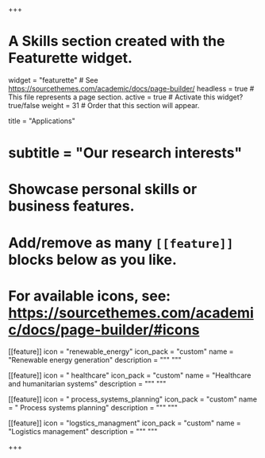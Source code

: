 +++
# A Skills section created with the Featurette widget.
widget = "featurette"  # See https://sourcethemes.com/academic/docs/page-builder/
headless = true  # This file represents a page section.
active = true  # Activate this widget? true/false
weight = 31 # Order that this section will appear.

title = "Applications"
# subtitle = "Our research interests"

# Showcase personal skills or business features.
#
# Add/remove as many `[[feature]]` blocks below as you like.
#
# For available icons, see: https://sourcethemes.com/academic/docs/page-builder/#icons


[[feature]]
  icon = "renewable_energy"
  icon_pack = "custom"
  name = "Renewable energy generation"
  description = """
  """
  
  
  [[feature]]
  icon = " healthcare"
  icon_pack = "custom"
  name = "Healthcare and humanitarian systems"
  description = """
  """
  
  [[feature]]
  icon = " process_systems_planning"
  icon_pack = "custom"
  name = "  Process systems planning"
  description = """
  """
  
  
   [[feature]]
  icon = "logstics_managment"
  icon_pack = "custom"
  name = "Logistics management"
  description = """
  """

  
  
  
+++

<style>
/*applications id comes from applications.md*/
/*css selectors come from the generated html code*/
    #applications .row.featurette {justify-content: center}
    #applications  .row.featurette .col-12:nth-child(3), 
    #applications  .row.featurette .col-12:nth-child(4), 
    #applications  .row.featurette .col-12:nth-child(5), 
    #applications  .row.featurette .col-12:nth-child(6) {
    max-width: 100% !important;
    flex: 0 0 25%;
 </style>
